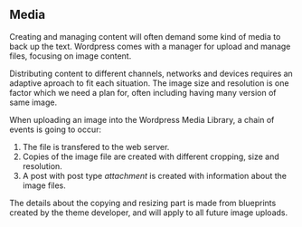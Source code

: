 ## Media

Creating and managing content will often demand some kind of media to back up the text. Wordpress comes with a manager for upload and manage files, focusing on image content.

Distributing content to different channels, networks and devices requires an adaptive aproach to fit each situation. The image size and resolution is one factor which we need a plan for, often including having many version of same image.

When uploading an image into the Wordpress Media Library, a chain of events is going to occur:

1. The file is transfered to the web server.
2. Copies of the image file are created with different cropping, size and resolution.
3. A post with post type *attachment* is created with information about the image files.

The details about the copying and resizing part is made from blueprints created by the theme developer, and will apply to all future image uploads.